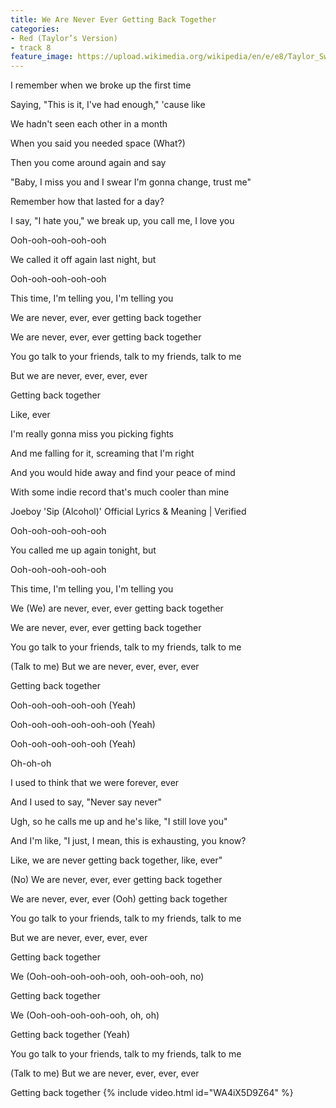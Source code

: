 ```yaml
---
title: We Are Never Ever Getting Back Together
categories:
- Red (Taylor’s Version)
- track 8
feature_image: https://upload.wikimedia.org/wikipedia/en/e/e8/Taylor_Swift_-_Red.png
--- 
```

I remember when we broke up the first time

Saying, "This is it, I've had enough," 'cause like

We hadn't seen each other in a month

When you said you needed space (What?)

Then you come around again and say

"Baby, I miss you and I swear I'm gonna change, trust me"

Remember how that lasted for a day?

I say, "I hate you," we break up, you call me, I love you

Ooh-ooh-ooh-ooh-ooh

We called it off again last night, but

Ooh-ooh-ooh-ooh-ooh

This time, I'm telling you, I'm telling you

We are never, ever, ever getting back together

We are never, ever, ever getting back together

You go talk to your friends, talk to my friends, talk to me

But we are never, ever, ever, ever

Getting back together

Like, ever

I'm really gonna miss you picking fights

And me falling for it, screaming that I'm right

And you would hide away and find your peace of mind

With some indie record that's much cooler than mine

Joeboy 'Sip (Alcohol)' Official Lyrics & Meaning | Verified

Ooh-ooh-ooh-ooh-ooh

You called me up again tonight, but

Ooh-ooh-ooh-ooh-ooh

This time, I'm telling you, I'm telling you

We (We) are never, ever, ever getting back together

We are never, ever, ever getting back together

You go talk to your friends, talk to my friends, talk to me

(Talk to me) But we are never, ever, ever, ever

Getting back together

Ooh-ooh-ooh-ooh-ooh (Yeah)

Ooh-ooh-ooh-ooh-ooh-ooh (Yeah)

Ooh-ooh-ooh-ooh-ooh (Yeah)

Oh-oh-oh

I used to think that we were forever, ever

And I used to say, "Never say never"

Ugh, so he calls me up and he's like, "I still love you"

And I'm like, "I just, I mean, this is exhausting, you know?

Like, we are never getting back together, like, ever"

(No) We are never, ever, ever getting back together

We are never, ever, ever (Ooh) getting back together

You go talk to your friends, talk to my friends, talk to me

But we are never, ever, ever, ever

Getting back together

We (Ooh-ooh-ooh-ooh-ooh, ooh-ooh-ooh, no)

Getting back together

We (Ooh-ooh-ooh-ooh-ooh, oh, oh)

Getting back together (Yeah)

You go talk to your friends, talk to my friends, talk to me

(Talk to me) But we are never, ever, ever, ever

Getting back together
{% include video.html id="WA4iX5D9Z64" %}
